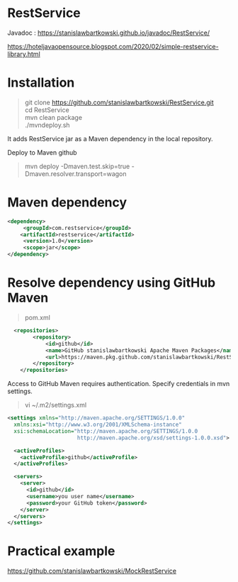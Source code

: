 # RestService
Javadoc : https://stanislawbartkowski.github.io/javadoc/RestService/

https://hoteljavaopensource.blogspot.com/2020/02/simple-restservice-library.html

# Installation

>git clone https://github.com/stanislawbartkowski/RestService.git<br>
>cd RestService<br>
> mvn clean package<br>
>./mvndeploy.sh<br>

It adds RestService jar as a Maven dependency in the local repository.

Deploy to Maven github<br>

> mvn deploy -Dmaven.test.skip=true -Dmaven.resolver.transport=wagon<br>


# Maven dependency
```XML
<dependency>
     <groupId>com.restservice</groupId>
    <artifactId>restservice</artifactId>
     <version>1.0</version>
     <scope>jar</scope>
</dependency>

```

# Resolve dependency using GitHub Maven

> pom.xml
```XML
  <repositories>
        <repository>
            <id>github</id>
            <name>GitHub stanislawbartkowski Apache Maven Packages</name>
            <url>https://maven.pkg.github.com/stanislawbartkowski/RestService/</url>
        </repository>
    </repositories>
```

Access to GitHub Maven requires authentication. Specify credentials in mvn settings.<br>
> vi ~/.m2/settings.xml
> 
```XML
<settings xmlns="http://maven.apache.org/SETTINGS/1.0.0"
  xmlns:xsi="http://www.w3.org/2001/XMLSchema-instance"
  xsi:schemaLocation="http://maven.apache.org/SETTINGS/1.0.0
                      http://maven.apache.org/xsd/settings-1.0.0.xsd">

  <activeProfiles>
    <activeProfile>github</activeProfile>
  </activeProfiles>

  <servers>
    <server>
      <id>github</id>
      <username>you user name</username>
      <password>your GitHub token</password>
    </server>
  </servers>
</settings>

```


# Practical example

https://github.com/stanislawbartkowski/MockRestService


